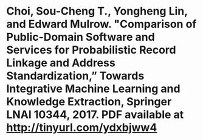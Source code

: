 # Choi, Sou-Cheng T., Yongheng Lin, and Edward Mulrow. "Comparison of Public-Domain Software and Services for Probabilistic Record Linkage and Address Standardization,” Towards Integrative Machine Learning and Knowledge Extraction, Springer LNAI 10344, 2017. PDF available at http://tinyurl.com/ydxbjww4
